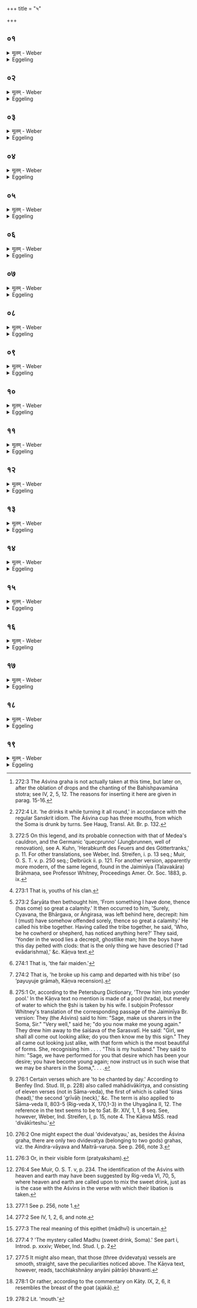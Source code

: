 +++
title = "५"

+++

##  ०१
<details><summary>मूलम् - Weber</summary>

श्रो᳘त्रᳫं ह वा᳘ अस्याश्विनः॥  
त᳘स्मात्सर्व᳘तः परिहा᳘रम् भक्षयति सर्व᳘तो ह्य᳘ने᳘न श्रो᳘त्रेण शृणो᳘ति य᳘त्र वै भृ᳘गवो वा᳘ङ्गिरसो वा स्वर्गं᳘ लोक᳘ᳫं᳘ समा᳘श्नुवत तच्च्य᳘वनो वा भार्गवश्च्य᳘वनो वाङ्गिरसस्त᳘देव जी᳘र्णिः कृत्या᳘रूपो जहे॥
</details>

<details><summary>Eggeling</summary>

1. The Āśvina graha [^egg_653], forsooth, is his organ of hearing; hence in drinking it he turns (the cup) all round [^egg_654], since with that ear of his he hears all round.--Now when the Bhr̥gus, or the Aṅgiras, attained the heavenly world, Cyavana the Bhārgava, or Cyavana the Āṅgirasa, was left behind here (on earth) decrepit and ghostlike [^egg_655].

[^egg_653]: 272:3 The Aśvina graha is not actually taken at this time, but later on, after the oblation of drops and the chanting of the Bahishpavamāna stotra; see IV, 2, 5, 12. The reasons for inserting it here are given in parag. 15-16.

[^egg_654]: 272:4 Lit. 'he drinks it while turning it all round,' in accordance with the regular Sanskrit idiom. The Āśvina cup has three mouths, from which the Soma is drunk by turns. See Haug, Transl. Ait. Br. p. 132.

[^egg_655]: 272:5 On this legend, and its probable connection with that of Medea's cauldron, and the Germanic 'quecprunno' (Jungbrunnen, well of renovation), see A. Kuhn, 'Herabkunft des Feuers and des Göttertranks,' p. 11. For other translations, see Weber, Ind. Streifen, i. p. 13 seq.; Muir, O. S. T. v. p. 250 seq.; Delbrück ii. p. 121. For  another version, apparently more modern, of the same legend, found in the Jaiminīya (Talavakāra) Brāhmaṇa, see Professor Whitney, Proceedings Amer. Or. Soc. 1883, p. ix.
</details>

##  ०२
<details><summary>मूलम् - Weber</summary>

श᳘र्यातो ह वा᳘ इद᳘म् मानवो ग्रा᳘मेण चचार॥  
स त᳘देव प्र᳘तिवेशो नि᳘विविशे त᳘स्य कुमाराः क्री᳘डन्त इमं जी᳘र्णिं कृत्या᳘रूपमनर्थ्यम् म᳘न्यमाना लोष्टैर्वि᳘पिपिषुः॥
</details>

<details><summary>Eggeling</summary>

2. But Śaryāta, the Mānava, just then wandered about here with his tribe, and settled near by that same place. His boys [^egg_656], while playing, setting that decrepit, ghostlike man at nought, pelted him with clods.

[^egg_656]: 273:1 That is, youths of his clan.
</details>

##  ०३
<details><summary>मूलम् - Weber</summary>

स᳘ शार्याते᳘भ्यश्चुक्रोध॥  
तेभ्यो᳘ ऽसंज्ञां चकार पिॗतैव᳘ पुत्रे᳘ण युयुधे भ्रा᳘ता भ्रा᳘त्रा॥
</details>

<details><summary>Eggeling</summary>

3. He was wroth with the Śāryātas, and sowed discord among them: father fought with son, and brother with brother.
</details>

##  ०४
<details><summary>मूलम् - Weber</summary>

श᳘र्यातो ह वा᳘ ईक्षां᳘ चक्रे॥  
यत्किम᳘करं त᳘स्मादिदमा᳘पदी᳘ति स᳘ गोपालां᳘श्चाविपालां᳘श्च स᳘ᳫं᳘ह्वयितवा᳘ उवाच॥
</details>

<details><summary>Eggeling</summary>

4. Śaryāta then bethought him [^egg_657],--'This has come to pass for something or other I have done!' He caused the cowherds and shepherds to be called together, and said--

[^egg_657]: 273:2 Śaryāta then bethought him, 'From something I have done, thence (has come) so great a calamity.' It then occurred to him, 'Surely, Cyavana, the Bhārgava, or Āṅgirasa, was left behind here, decrepit: him I (must) have somehow offended sorely, thence so great a calamity.' He called his tribe together. Having called the tribe together, he said, 'Who, be he cowherd or shepherd, has noticed anything here?' They said, 'Yonder in the wood lies a decrepit, ghostlike man; him the boys have this day pelted with clods: that is the only thing we have descried (? tad evādarishma),' &c. Kāṇva text.
</details>

##  ०५
<details><summary>मूलम् - Weber</summary>

स᳘ होवाच॥  
को᳘ वोॗ ऽद्येव किं᳘चिदद्राक्षीदि᳘ति ते᳘ होचुः पु᳘रुष एॗवायं जी᳘र्णिः कृत्या᳘रूपः शेते त᳘मनर्थ्यम् म᳘न्यमानाः कुमारा᳘ लोष्टैर्व्य᳘पिक्षन्नि᳘ति स᳘ विदां᳘ चकार स वै च्य᳘वन इ᳘ति॥
</details>

<details><summary>Eggeling</summary>

5. He said, 'Which of you has seen anything here this day?'--They said, 'Yonder lies a man, decrepit and ghostlike: him the boys have pelted with clods, setting him at nought.' Then Śaryāta knew that this was Cyavana.
</details>

##  ०६
<details><summary>मूलम् - Weber</summary>

स र᳘थं युक्त्वा᳟॥  
सुकन्यां᳘ शार्याती᳘मुपाधा᳘य प्र᳘सिष्यन्द स आ᳘जगाम यत्रर्षिरा᳘स त᳘त्॥
</details>

<details><summary>Eggeling</summary>

6. He yoked his chariot, and putting his daughter Sukanyā thereon, he set forth, and came to the place where the R̥shi was.
</details>

##  ०७
<details><summary>मूलम् - Weber</summary>

स᳘ होवाच॥  
ऋ᳘षे न᳘मस्ते यन्ना᳘वेदिषं ते᳘नाहिंसिषमिय᳘ᳫं᳘ सुकन्या त᳘या ते᳘ ऽपह्नुवे सं᳘जानीताम् मे ग्रा᳘म इ᳘ति त᳘स्य ह त᳘त एव ग्रा᳘मः संजज्ञे स᳘ ह त᳘त एव श᳘र्यातो मानव उ᳘द्युयुजे नेद᳘परᳫं हिन᳘सानी᳘ति॥
</details>

<details><summary>Eggeling</summary>

7. He said, 'Reverence be to thee, O R̥shi;

because I knew thee not, therefore have I offended thee; here is Sukanyā [^egg_658], with her I make atonement to thee: let my tribe live at peace together!' And from that same time his tribe lived at peace together. But Śaryāta, the Mānava, departed [^egg_659] forthwith, lest he should offend him a second time.

[^egg_658]: 274:1 That is, 'the fair maiden.'

[^egg_659]: 274:2 That is, 'he broke up his camp and departed with his tribe' (so ’payuyuje grāmaḥ, Kāṇva recension).
</details>

##  ०८
<details><summary>मूलम् - Weber</summary>

अश्वि᳘नौ ह वा᳘ इद᳘म् भिषज्य᳘न्तौ चेरतुः॥  
तौ᳘ सुकन्यामु᳘पेयतुस्त᳘स्याम् मिथुन᳘मीषाते तन्न᳘ जज्ञौ॥
</details>

<details><summary>Eggeling</summary>

8. Now the Aśvins then wandered about here on earth performing cures. They came to Sukanyā, and desired to win her love; but she consented not thereto.
</details>

##  ०९
<details><summary>मूलम् - Weber</summary>

तौ᳘ होचतुः॥  
सु᳘कन्ये क᳘मिमं जी᳘र्णिं कृत्या᳘रूपमु᳘पशेष आवा᳘मनुप्रेही᳘ति सा᳘ होवाच य᳘स्मै माम् पिता᳘दाॗन्नैॗवाहं तं जी᳘वन्तᳫं हास्यामी᳘ति त᳘द्धायमृ᳘षिरा᳘जज्ञौ॥
</details>

<details><summary>Eggeling</summary>

9. They said, 'Sukanyā, what a decrepit, ghostlike man is that whom thou liest with; come and follow us!' She said, 'To whom my father has given me, him will I not abandon, as long as he lives!' But the R̥shi was aware of this.
</details>

##  १०
<details><summary>मूलम् - Weber</summary>

स᳘ होवाच॥  
सु᳘कन्ये किं᳘ त्वैत᳘दवोचतामि᳘ति त᳘स्मा एतद्व्या᳘चचक्षे स᳘ ह व्या᳘ख्यात उवाच य᳘दि त्वैतत्पु᳘नर्ब्रु᳘वतः सा त्व᳘म् ब्रूतान्न वै सु᳘सर्वाविव स्थो न सु᳘समृद्धाविवा᳘थ मे प᳘तिं निन्दथ इ᳘ति तौ य᳘दि त्वा ब्र᳘वतः केनावम᳘सर्वौ स्वः केना᳘समृद्धावि᳘ति सा त्व᳘म् ब्रूतात्प᳘तिं नु᳘ मे पु᳘नर्युवाणं कुरुतम᳘थ वां वक्ष्यामीति ताम् पु᳘नरु᳘पेयतुस्ता᳘ᳫं᳘ हैत᳘देवोचतुः॥
</details>

<details><summary>Eggeling</summary>

10. He said, 'Sukanyā, what have those two said to thee?' She told him all; and, when she had told him, he said, 'If they speak to thee thus again, say thou to them, "But surely, ye are neither quite complete nor quite perfect, and yet ye deride my husband!" and if they say to thee, "In what respect are we incomplete, in what respect imperfect?" say thou to them, "Nay, make ye my husband young again, and I will tell you!"' They came again to her, and said to her the same thing.
</details>

##  ११
<details><summary>मूलम् - Weber</summary>

सा᳘ होवाच॥  
न वै सु᳘सर्वाविव स्थो न सु᳘समृद्धाविवा᳘थ मे प᳘तिं निन्दथ इ᳘ति तौ᳘ होचतुः के᳘नावम᳘सर्वौ स्वः केना᳘समृद्धावि᳘ति सा᳘ होवाच प᳘तिं नु᳘ मे पु᳘नर्युवाणं कुरुतम᳘थ वां वक्ष्यामी᳘ति॥
</details>

<details><summary>Eggeling</summary>

11. She said, 'But surely ye are neither quite complete nor quite perfect, and yet ye deride my husband!' They said, 'In what respect are we incomplete, in what respect imperfect?' She said, 'Nay, make ye my husband young again, and I will tell you!'
</details>

##  १२
<details><summary>मूलम् - Weber</summary>

तौ᳘ होचतुः॥  
एत᳘ᳫं᳘ ह्रद᳘मभ्य᳘वहर स ये᳘न व᳘यसा कमिष्य᳘ते ते᳘नोदै᳘ष्यती᳘ति त᳘ᳫं᳘ ह्रद᳘मभ्य᳘वजहार स ये᳘न व᳘यसा चकमे ते᳘नोदे᳘याय॥
</details>

<details><summary>Eggeling</summary>

12. They said, 'Take him down to yonder pool [^egg_660], and he shall come forth with whatever age he shall desire!' She took him down to that pool, and he came forth with the age he desired.

[^egg_660]: 275:1 Or, according to the Petersburg Dictionary, 'Throw him into yonder pool.' In the Kāṇva text no mention is made of a pool (hrada), but merely of water to which the R̥shi is taken by his wife. I subjoin Professor Whitney's translation of the corresponding passage of the Jaiminīya Br. version: They (the Aśvins) said to him: "Sage, make us sharers in the Soma, Sir." "Very well," said he; "do you now make me young again." They drew him away to the śaiśava of the Sarasvatī. He said: "Girl, we shall all come out looking alike; do you then know me by this sign." They all came out looking just alike, with that form which is the most beautiful of forms. She, recognising him . . . . "This is my husband." They said to him: "Sage, we have performed for you that desire which has been your desire; you have become young again; now instruct us in such wise that we may be sharers in the Soma,". . . .
</details>

##  १३
<details><summary>मूलम् - Weber</summary>

तौ᳘ होचतुः॥  
सु᳘कन्ये के᳘नावम᳘सर्वौ स्वः केना᳘समृद्धावि᳘ति तौ ह᳘र्षिरेव प्र᳘त्युवाच कुरुक्षेॗत्रे ऽमी᳘ देवा᳘ यज्ञं᳘ तन्वते ते᳘ वां यज्ञा᳘दन्त᳘र्यन्ति तेना᳘सर्वौ स्थस्तेना᳘समृद्धावि᳘ति तौ᳘ ह त᳘त एॗवाश्वि᳘नौ प्रे᳘यतुस्तावा᳘जग्मतुर्देवा᳘न्यज्ञं᳘ तन्वाना᳘न्त्स्तु᳘ते बहिष्पवमाने᳟॥
</details>

<details><summary>Eggeling</summary>

13. They said, Sukanyā, in what respect are we incomplete, in what respect imperfect?' The R̥shi himself answered them,--'In Kurukshetra yonder the gods perform a sacrifice and exclude you two from it: in that respect ye are incomplete, in that respect imperfect!' And the Aśvins departed forthwith, and came to the gods, as they were performing a sacrifice, after the chanting of the Bahishpavamāna.
</details>

##  १४
<details><summary>मूलम् - Weber</summary>

तौ᳘ होचतुः॥  
उ᳘प नौ ह्वयध्वमि᳘ति ते᳘ ह देवा᳘ ऊचुर्न᳘ वामु᳘पह्वयिष्यामहे बहु᳘ मनुॗष्येषु स᳘ᳫं᳘सृष्टमचारिष्टम् भिषज्य᳘न्ताविति॥
</details>

<details><summary>Eggeling</summary>

14. They said, 'Invite us thereto!' The gods said, 'We will not invite you: ye have wandered and mixed much among men, performing cures.'
</details>

##  १५
<details><summary>मूलम् - Weber</summary>

तौ᳘ होचतुः॥  
वि᳘शीर्ष्णा वै᳘ यज्ञे᳘न यजध्व इ᳘ति कथं वि᳘शीर्ष्णेत्यु᳘प नु नौ ह्वयध्वम᳘थ वो वक्ष्याव इ᳘ति तथे᳘ति ता उ᳘पाह्वयन्त ता᳘भ्यामेत᳘माश्विनं ग्रहमगृह्णस्ता᳘वध्वर्यू᳘ यज्ञ᳘स्याभवतां ता᳘वेत᳘द्यज्ञ᳘स्य शि᳘रः प्र᳘त्यधत्तां त᳘ददस्त᳘द्दिवाकी᳘र्त्यानाम् ब्रा᳘ह्मणे व्या᳘ख्यायते य᳘था त᳘द्यज्ञ᳘स्य शि᳘रः प्रतिदध᳘तुस्त᳘स्मादेष᳘ स्तुते᳘ बहिष्पवमाने ग्र᳘हो गृह्यते स्तुते हि᳘ बहिष्पवमान आ᳘गछताम्॥
</details>

<details><summary>Eggeling</summary>

15. They said, 'But surely ye worship with a

headless sacrifice!'--'How with a headless (sacrifice)?'--'Nay, invite us, and we will tell you!'--'So be it!' so they invited them. They drew this Āśvina cup for them; and those two became the Adhvaryu priests of the sacrifice, and restored the head of the sacrifice. Then, in the chapter of the divākīrtyas [^egg_661], it is explained how they did restore the head of the sacrifice. Hence this libation is drawn after the chanting of the Bahishpavamāna, for it was after the chanting of the Bahishpavamāna that they arrived.

[^egg_661]: 276:1 Certain verses which are 'to be chanted by day.' According to Benfey (Ind. Stud. III, p. 228) also called mahādivākīrtya, and consisting of eleven verses (not in Sāma-veda), the first of which is called 'śiras (head),' the second 'grīvāḥ (neck),' &c. The term is also applied to Sāma-veda II, 803-5 (Rig-veda X, 170,1-3) in the Uhyagāna II, 12. The reference in the text seems to be to Śat. Br. XIV, 1, 1, 8 seq. See, however, Weber, Ind. Streifen, I, p. 15, note 4. The Kāṇva MSS. read 'divākīrteshu.'
</details>

##  १६
<details><summary>मूलम् - Weber</summary>

तौ᳘ होचतुः॥  
मु᳘ख्यौ वा᳘ आवां᳘ यज्ञ᳘स्य स्वो या᳘वध्वर्यू᳘ इह᳘ नाविम᳘म् पुर᳘स्ताद्ग्र᳘हम् पर्या᳘हरताभि᳘ द्विदेव᳘त्यानि᳘ति ता᳘भ्यामेत᳘म् पुर᳘स्ताद्ग्र᳘हम् पर्या᳘जह्रुरभि᳘ द्विदेव᳘त्यांस्त᳘स्मादेष᳘ दशमो ग्र᳘हो गृह्यते तृती᳘य एव व᳘षट्क्रियते᳘ ऽथ य᳘दश्वि᳘नावि᳘तीमे᳘ ह वै द्या᳘वापृथिवी᳘ प्रत्य᳘क्षमश्वि᳘नाविमेॗ हीदᳫं स᳘र्वमाश्नुवाताम् पु᳘ष्करस्रजावि᳘त्यग्नि᳘रेॗवास्यै पु᳘ष्करमादिॗत्यो ऽमु᳘ष्यै॥
</details>

<details><summary>Eggeling</summary>

16. They said, 'Well, but we two, being the Adhvaryus, are the heads (leaders) of the sacrifice: transfer ye that graha of ours to this earlier time, to those belonging to two deities [^egg_662]!' Accordingly they transferred that graha for them to a former time, to those belonging to two deities: hence that graha is drawn in the tenth place, and is consecrated by Vashaṭ in the third place. And as to (the significance of) the Aśvins,--the Aśvins are manifestly [^egg_663] those two, heaven and earth [^egg_664], for it is those two

[^egg_662]: 276:2 One might expect the dual 'dvidevatyau,' as, besides the Āśvina graha, there are only two dvidevatya (belonging to two gods) grahas, viz. the Aindra-vāyava and Maitrā-varuṇa. See p. 266, note 3.

[^egg_663]: 276:3 Or, in their visible form (pratyaksham).

[^egg_664]: 276:4 See Muir, O. S. T. v, p. 234. The identification of the Aśvins with heaven and earth may have been suggested by Rig-veda VI, 70, 5,  where heaven and earth are called upon to mix the sweet drink, just as is the case with the Aśvins in the verse with which their libation is taken.

that have obtained possession of everything here;--'the lotus-crowned' they (the Aśvins) are called: Agni, forsooth, is the lotus of this earth, and the sun that of yonder sky.
</details>

##  १७
<details><summary>मूलम् - Weber</summary>

अथा᳘तो गृह्णा᳘त्येव᳟॥  
या᳘ वां क᳘शा म᳘धुमत्य᳘श्विना सूनृ᳘तावती त᳘या यज्ञ᳘म् मिमिक्षतम् उपयाम᳘गृहीतो ऽस्यश्वि᳘भ्यां त्वैष᳘ ते यो᳘निर्मा᳘ध्वीभ्यां त्वे᳘ति सादयति तं वै म᳘धुमत्यर्चा᳘ गृह्णा᳘ति मा᳘ध्वीभ्यां त्वे᳘ति सादयति तद्यन्म᳘धुमत्यर्चा᳘ गृह्णा᳘ति मा᳘ध्वीभ्यां त्वे᳘ति साद᳘यति॥
</details>

<details><summary>Eggeling</summary>

17. Thus he takes (the Āśvina graha) from that (stream of Soma) [^egg_665], with (Vāj. S. VII, 11; Rig-veda I, 22, 3), 'Mix ye the sacrifice, O Aśvins, with that goad of yours, rich in honey and joyfulness!--Thou art taken with a support [^egg_666]! thee for the Aśvins!' with 'This is thy womb: thee for the honey-loving [^egg_667] (Aśvins)!' he deposits it. Now as to why he takes (the graha) with a verse containing (the word) 'honey (madhu),' and deposits it with 'thee for the honey-loving!'

[^egg_665]: 277:1 See p. 256, note 1.

[^egg_666]: 277:2 See IV, 1, 2, 6, and note.

[^egg_667]: 277:3 The real meaning of this epithet (mādhvī) is uncertain.
</details>

##  १८
<details><summary>मूलम् - Weber</summary>

दध्य᳘ङ् ह वा᳘ आभ्यामाथर्वणः᳟॥  
म᳘धु ना᳘म ब्रा᳘ह्मणमुवाच त᳘देनयोः प्रियं धा᳘म त᳘देॗवैनयोरेते᳘नोप᳘गछात त᳘स्मान्म᳘धुमत्यर्चा᳘ गृह्णा᳘ति मा᳘ध्वीभ्यां त्वे᳘ति सादयति॥
</details>

<details><summary>Eggeling</summary>

18. Dadhyañc, the Ātharvaṇa, imparted to them (the Aśvins) the brāhmaṇa called Madhu [^egg_668]: that (Madhu) is their favourite resort, and with that (favourite resort) of theirs he now approaches them;--hence he takes (their graha) with a verse containing (the word) 'honey,' and deposits it with 'thee for the honey-loving!'

[^egg_668]: 277:4 ? 'The mystery called Madhu (sweet drink, Soma).' See part i, Introd. p. xxxiv; Weber, Ind. Stud. I, p. 2
</details>

##  १९
<details><summary>मूलम् - Weber</summary>

ता᳘नि वा᳘ एता᳘नि॥  
श्लक्ष्णा᳘नि पा᳘त्राणि भवन्ति रा᳘स्नाव᳘मैन्द्रवायवपात्रं तत्त᳘स्य द्विती᳘यं रूपं ते᳘न त᳘द्द्विदेव᳘त्यमजकाव᳘म् मैत्रावरुणपात्रं तत्त᳘स्य द्विती᳘यं रूपं ते᳘न त᳘द्द्विदेव᳘त्यमौष्ठ᳘माश्विनपात्रं तत्त᳘स्य द्विती᳘यं रूपं ते᳘न त᳘द्द्विदेव᳘त्यम᳘थ य᳘दश्वि᳘नावि᳘ति मु᳘ख्यौ वा᳘ अश्वि᳘नावौष्ठ᳘मिव वा᳘ इदम् मु᳘खं त᳘स्मादौष्ठ᳘माश्विनपात्र᳘म् भवति॥
</details>
<details><summary>Eggeling</summary>

19. Now those vessels (other than those of the three dvidevatya grahas) are smooth [^egg_669]. The vessel of the graha for Indra and Vāyu has a (wooden)

[^egg_669]: 277:5 It might also mean, that those (three dvidevatya) vessels are smooth, straight, save the peculiarities noticed above. The Kāṇva text, however, reads, tacchlakshnāṇy anyāni pātrāṇi bhavanti.

 'belt' round it: this is its second (peculiarity of) shape, and therefore it belongs to two deities. The vessel of the graha for Mitra and Varuṇa is goat-like [^egg_670]: this is its second shape, and therefore it belongs to two deities. The vessel of the graha for the Aśvins is lip-shaped: this is its second shape, and therefore it belongs to two deities. And the reason why (this belongs to) the Aśvins is that the Aśvins are the heads (mukhya, viz. of the sacrifice), and this head (mukha [^egg_671]) is supplied with lips: hence the vessel of the Aśvina graha is lip-shaped.

[^egg_670]: 278:1 Or rather, according to the commentary on Kāty. IX, 2, 6, it resembles the breast of the goat (ajakā).

[^egg_671]: 278:2 Lit. 'mouth.'
</details>

